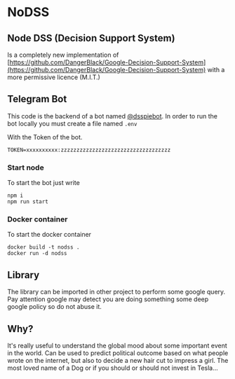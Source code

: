 # NoDSS
## Node DSS (Decision Support System)

Is a completely new implementation of [https://github.com/DangerBlack/Google-Decision-Support-System](https://github.com/DangerBlack/Google-Decision-Support-System) with a more permissive licence (M.I.T.)

## Telegram Bot

This code is the backend of a bot named [@dsspiebot](http://telegram.me/dsspiebot).
In order to run the bot locally you must create a file named `.env`

With the Token of the bot.

```
TOKEN=xxxxxxxxxx:zzzzzzzzzzzzzzzzzzzzzzzzzzzzzzzzzzz
```

### Start node
To start the bot just write

```
npm i
npm run start
```

### Docker container
To start the docker container

```
docker build -t nodss .
docker run -d nodss
```

## Library

The library can be imported in other project to perform some google query. 
Pay attention google may detect you are doing something some deep google policy so do not abuse it.

## Why?

It's really useful to understand the global mood about some important event in the world.
Can be used to predict political outcome based on what people wrote on the internet, but also to decide a new hair cut to impress a girl.
The most loved name of a Dog or if you should or should not invest in Tesla...